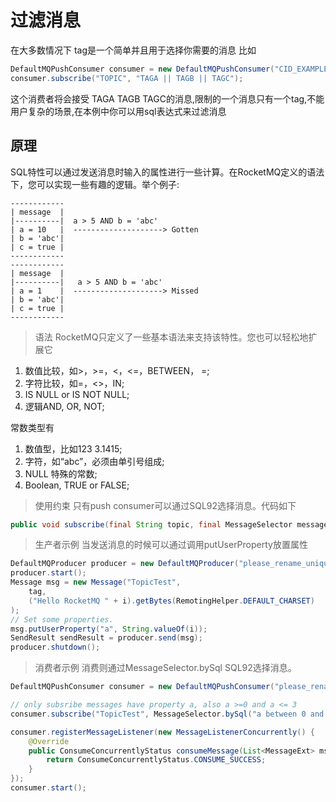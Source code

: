 # 过滤消息

在大多数情况下 tag是一个简单并且用于选择你需要的消息
比如

```java
DefaultMQPushConsumer consumer = new DefaultMQPushConsumer("CID_EXAMPLE");
consumer.subscribe("TOPIC", "TAGA || TAGB || TAGC");
```

这个消费者将会接受 TAGA TAGB TAGC的消息,限制的一个消息只有一个tag,不能用户复杂的场景,在本例中你可以用sql表达式来过滤消息

## 原理

SQL特性可以通过发送消息时输入的属性进行一些计算。在RocketMQ定义的语法下，您可以实现一些有趣的逻辑。举个例子:

```code
------------
| message  |
|----------|  a > 5 AND b = 'abc'
| a = 10   |  --------------------> Gotten
| b = 'abc'|
| c = true |
------------
------------
| message  |
|----------|   a > 5 AND b = 'abc'
| a = 1    |  --------------------> Missed
| b = 'abc'|
| c = true |
------------
```

> 语法
RocketMQ只定义了一些基本语法来支持该特性。您也可以轻松地扩展它

1. 数值比较，如>，>=，<，<=，BETWEEN， =;
2. 字符比较，如=，<>，IN;
3. IS NULL or IS NOT NULL;
4. 逻辑AND, OR, NOT;

常数类型有

1. 数值型，比如123 3.1415;
2. 字符，如“abc”，必须由单引号组成;
3. NULL 特殊的常数;
4. Boolean, TRUE or FALSE;

>使用约束
只有push consumer可以通过SQL92选择消息。代码如下

```java
public void subscribe(final String topic, final MessageSelector messageSelector)
```

>生产者示例
当发送消息的时候可以通过调用putUserProperty放置属性

```java
DefaultMQProducer producer = new DefaultMQProducer("please_rename_unique_group_name");
producer.start();
Message msg = new Message("TopicTest",
    tag,
    ("Hello RocketMQ " + i).getBytes(RemotingHelper.DEFAULT_CHARSET)
);
// Set some properties.
msg.putUserProperty("a", String.valueOf(i));
SendResult sendResult = producer.send(msg);
producer.shutdown();
```

> 消费者示例
消费则通过MessageSelector.bySql SQL92选择消息。

```java
DefaultMQPushConsumer consumer = new DefaultMQPushConsumer("please_rename_unique_group_name_4");

// only subsribe messages have property a, also a >=0 and a <= 3
consumer.subscribe("TopicTest", MessageSelector.bySql("a between 0 and 3");

consumer.registerMessageListener(new MessageListenerConcurrently() {
    @Override
    public ConsumeConcurrentlyStatus consumeMessage(List<MessageExt> msgs, ConsumeConcurrentlyContext context) {
        return ConsumeConcurrentlyStatus.CONSUME_SUCCESS;
    }
});
consumer.start();
```